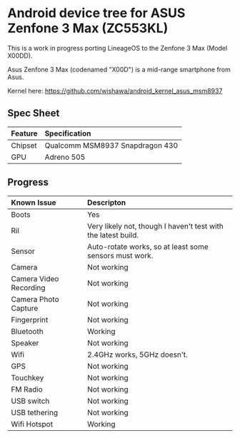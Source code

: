 Android device tree for ASUS Zenfone 3 Max (ZC553KL)
========================================================

This is a work in progress porting LineageOS to the Zenfone 3 Max (Model X00DD).

Asus Zenfone 3 Max (codenamed "X00D") is a mid-range smartphone from Asus.

Kernel here: https://github.com/wishawa/android_kernel_asus_msm8937

## Spec Sheet

| Feature                 | Specification                                                                       |
| :---------------------- | :-----------------------------------------------------------------------------------|
| Chipset                 | Qualcomm MSM8937 Snapdragon 430                                                     |
| GPU                     | Adreno 505                                                                          |

## Progress

Known Issue             | Descripton
:---------------------- | :-----------------------------------------------------------------------------------
Boots					| Yes
Ril						| Very likely not, though I haven't test with the latest build.
Sensor					| Auto-rotate works, so at least some sensors must work.
Camera					| Not working
Camera Video Recording	| Not working
Camera Photo Capture	| Not working
Fingerprint				| Not working
Bluetooth				| Working
Speaker					| Not working
Wifi					| 2.4GHz works, 5GHz doesn't.
GPS						| Not working
Touchkey				| Not working
FM Radio				| Not working
USB switch				| Not working
USB tethering			| Not working
Wifi Hotspot			| Working

